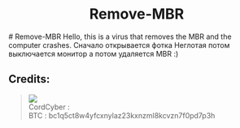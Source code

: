 <h1 align="center">Remove-MBR</h1>
# Remove-MBR
Hello, this is a virus that removes the MBR and the computer crashes. Сначало открывается фотка Неглотая потом выключается монитор а потом удаляется MBR :)

##  Credits:
> [![](https://user-images.githubusercontent.com/103395079/164997981-5356a76b-d1d3-427c-a6ca-3b4a25a73691.gif?size=40)](https://github.com/CordCyber)
<br>CordCyber :
<br>BTC : bc1q5ct8w4yfcxnylaz23kxnzml8kcvzn7f0pd7p3h
